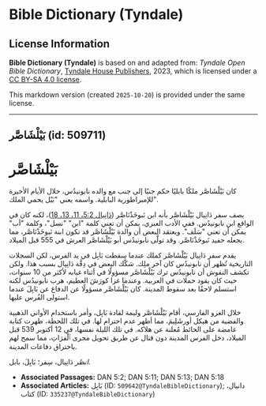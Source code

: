 # Bible Dictionary (Tyndale)

## License Information

**Bible Dictionary (Tyndale)** is based on and adapted from: _Tyndale Open Bible Dictionary_, [Tyndale House Publishers](https://tyndaleopenresources.com/), 2023, which is licensed under a [CC BY-SA 4.0 license](https://creativecommons.org/licenses/by-sa/4.0/legalcode.en).

This markdown version (created `2025-10-20`) is provided under the same license.



--------------------------------

## بَيْلْشَاصَّر (id: 509711)

بَيْلْشَاصَّر
=============

كان بَيْلْشَاصَّر ملكًا بابليًا حكم جنبًا إلى جنب مع والده نابونيدُس، خلال الأيام الأخيرة للإمبراطورية البابلية. واسمه يعني "بَيْل يحمي الملك".

يصف سفر دَانِيال بَيْلْشَاصَّر بأنه ابن نَبوخَذْنَاصَّر ([دَانِيال 5:2، 11، 13، 18](https://ref.ly/Dan5:2))، لكنه كان في الواقع ابن نابونيدُس. ففي الأدب العبري، يمكن أن تعني كلمة "ابن" "نسل"، وكلمة "أب" يمكن أن تعني "سَلَف". ويعتقد البعض أن والدة بَيْلْشَاصَّر قد تكون ابنة نَبوخَذْنَاصَّر، مما يجعله حفيد نَبوخَذْنَاصَّر. وقد تولَّى نابونيدُس أبو بَيْلْشَاصَّر العرش في 555 قبل الميلاد.

يقدم سفر دَانِيال بَيْلْشَاصَّر كملك عندما سقطت بَابِل في يد الفرس، لكن السجلات التاريخية تُظهر أن نابونيدُس كان آخر ملِك. شكَّك البعض في دِقَّة دَانِيال بسبب هذا. ولكن تكشف النقوش أن نابونيدُس ترك بَيْلْشَاصَّر مسؤولًا في أثناء غيابه لأكثر من 10 سنوات، حيث كان يقود حملات في العربية. وعندما غزا كورَشَ العظيم، هرب نابونيدُس لكنه استسلم لاحقًا بعد سقوط المدينة. كان بَيْلْشَاصَّر مسؤولًا عن الدفاع عن بَابِلَ عندما استولى الفُرس عليها.

خلال الغزو الفارسي، أقام بَيْلْشَاصَّر وليمة لقادة بَابِل، وأمر باستخدام الأواني الذهبية والفضية من هيكل أورشَلِيمَ، مما أظهر عدم احترام لها. في تلك اللحظة، ظهرت كتابة غامضة على الحائط مُعلنة عن هلاكه. في تلك الليلة نفسها، في 12 أكتوبر 539 قبل الميلاد، دخل الفرس المدينة دون قتال عن طريق تحويل مجرى ٱلْفرَاتِ، مما سمح لهم باختراق دفاعات المدينة.

*انظر* دَانِيال، سِفر؛ بَابِلَ، بابل.

* **Associated Passages:** DAN 5:2; DAN 5:11; DAN 5:13; DAN 5:18
* **Associated Articles:** بَابِل (ID: `509642@TyndaleBibleDictionary`); دانيال، كتاب (ID: `335237@TyndaleBibleDictionary`)

